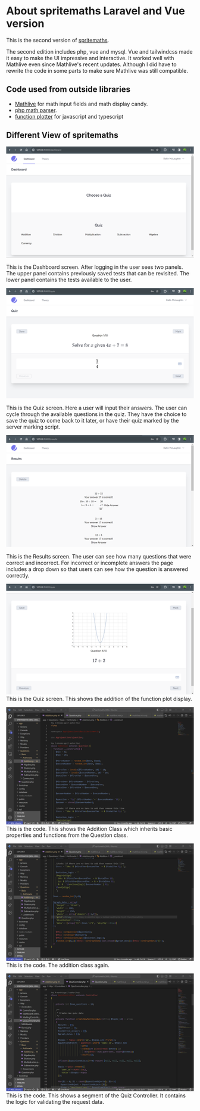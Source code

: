 # About spritemaths Laravel and Vue version

This is the second version of [spritemaths](https://github.com/dallin-mclaughlin/prototype-spritemaths).

The second edition includes php, vue and mysql. Vue and tailwindcss made it easy to make the UI impressive and interactive. It worked well with Mathlive even since Mathlive's recent updates. Although I did have to rewrite the code in some parts to make sure Mathlive was still compatible.

## Code used from outside libraries

-   [Mathlive](https://cortexjs.io/) for math input fields and math display candy.
-   [php math parser](https://github.com/mossadal/math-parser).
-   [function plotter](http://mauriciopoppe.github.io/function-plot/) for javascript and typescript

## Different View of spritemaths

![Alt text](./images/Dashboard.png "Dashboard Screen")

This is the Dashboard screen. After logging in the user sees two panels. The upper panel contains previously saved tests that can be revisited. The lower panel contains the tests available to the user.

![Alt text](./images/Quiz.png "Quiz Screen")

This is the Quiz screen. Here a user will input their answers. The user can cycle through the available questions in the quiz. They have the choice to save the quiz to come back to it later, or have their quiz marked by the server marking script.

![Alt text](./images/Results.png "Results Screen")

This is the Results screen. The user can see how many questions that were correct and incorrect. For incorrect or incomplete answers the page includes a drop down so that users can see how the question is answered correctly.

![Alt text](./images/Function_Plot.png "Function Plot")
This is the Quiz screen. This shows the addition of the function plot display.

![Alt text](./images/Addition.png "Addition Class")
This is the code. This shows the Addition Class which inherits basic properties and functions from the Question class.

![Alt text](./images/Addition_2.png "Addition Class")
This is the code. The addition class again.

![Alt text](./images/QuizController.png "Quiz Controller")
This is the code. This shows a segment of the Quiz Controller. It contains the logic for validating the request data.
